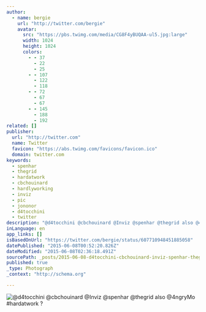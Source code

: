 ```yaml
---
author:
  - name: bergie
    url: "http://twitter.com/bergie"
    avatar:
      src: "https://pbs.twimg.com/media/CG8F4yBUQAA-ul5.jpg:large"
      width: 1024
      height: 1024
      colors:
        - - 37
          - 22
          - 25
        - - 107
          - 122
          - 118
        - - 72
          - 67
          - 67
        - - 145
          - 188
          - 192
related: []
publisher:
  url: "http://twitter.com"
  name: Twitter
  favicon: "https://abs.twimg.com/favicons/favicon.ico"
  domain: twitter.com
keywords:
  - spenhar
  - thegrid
  - hardatwork
  - cbchouinard
  - hardlyworking
  - inviz
  - pic
  - jononor
  - d4tocchini
  - twitter
description: "@d4tocchini @cbchouinard @Inviz @spenhar @thegrid also @4ngryMo #hardatwork ?"
inLanguage: en
app_links: []
isBasedOnUrl: "https://twitter.com/bergie/status/607710948451885058"
datePublished: "2015-06-08T00:52:20.826Z"
dateModified: "2015-06-08T02:36:18.491Z"
sourcePath: _posts/2015-06-08-d4tocchini-cbchouinard-inviz-spenhar-thegrid-also-4ngr.md
published: true
_type: Photograph
_context: "http://schema.org"

---
```

![&commat;d4tocchini &commat;cbchouinard &commat;Inviz &commat;spenhar &commat;thegrid also &commat;4ngryMo &num;hardatwork &quest;](https://pbs.twimg.com/media/CG8F4yBUQAA-ul5.jpg:large)